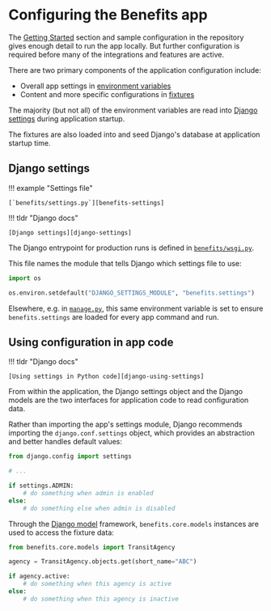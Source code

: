 # Configuring the Benefits app

The [Getting Started][getting-started] section and sample configuration in the repository gives enough detail to
run the app locally. But further configuration is required before many of the integrations and features are active.

There are two primary components of the application configuration include:

* Overall app settings in [environment variables][env-vars]
* Content and more specific configurations in [fixtures][fixtures]

The majority (but not all) of the environment variables are read into [Django settings](#django-settings) during application
startup.

The fixtures are also loaded into and seed Django's database at application startup time.

## Django settings

!!! example "Settings file"

    [`benefits/settings.py`][benefits-settings]

!!! tldr "Django docs"

    [Django settings][django-settings]

The Django entrypoint for production runs is defined in [`benefits/wsgi.py`][benefits-wsgi].

This file names the module that tells Django which settings file to use:

```python
import os

os.environ.setdefault("DJANGO_SETTINGS_MODULE", "benefits.settings")
```

Elsewhere, e.g. in [`manage.py`][benefits-manage], this same environment variable is set to ensure `benefits.settings`
are loaded for every app command and run.

## Using configuration in app code

!!! tldr "Django docs"

    [Using settings in Python code][django-using-settings]

From within the application, the Django settings object and the Django models are the two interfaces for application code to
read configuration data.

Rather than importing the app's settings module, Django recommends importing the `django.conf.settings` object, which provides
an abstraction and better handles default values:

```python
from django.config import settings

# ...

if settings.ADMIN:
    # do something when admin is enabled
else:
    # do something else when admin is disabled
```

Through the [Django model][django-model] framework, `benefits.core.models` instances are used to access the fixture data:

```python
from benefits.core.models import TransitAgency

agency = TransitAgency.objects.get(short_name="ABC")

if agency.active:
    # do something when this agency is active
else:
    # do something when this agency is inactive
```

[benefits-manage]: https://github.com/cal-itp/benefits/blob/dev/manage.py
[benefits-settings]: https://github.com/cal-itp/benefits/blob/dev/benefits/settings.py
[benefits-wsgi]: https://github.com/cal-itp/benefits/blob/dev/benefits/wsgi.py
[django-model]: https://docs.djangoproject.com/en/3.2/topics/db/models/
[django-settings]: https://docs.djangoproject.com/en/3.2/topics/settings/
[django-using-settings]: https://docs.djangoproject.com/en/3.2/topics/settings/#using-settings-in-python-code
[env-vars]: environment-variables.md
[fixtures]: fixtures.md
[getting-started]: ../getting-started/README.md
